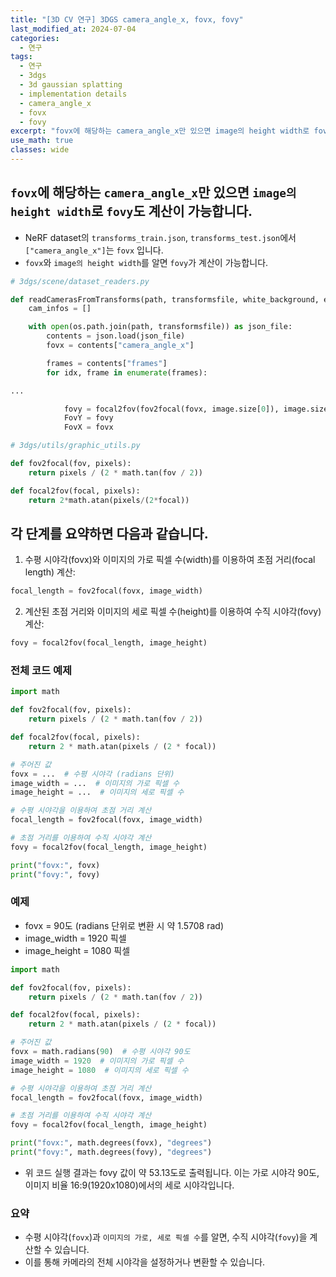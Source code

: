 ```yaml
---
title: "[3D CV 연구] 3DGS camera_angle_x, fovx, fovy"
last_modified_at: 2024-07-04
categories:
  - 연구
tags:
  - 연구
  - 3dgs
  - 3d gaussian splatting
  - implementation details
  - camera_angle_x
  - fovx
  - fovy
excerpt: "fovx에 해당하는 camera_angle_x만 있으면 image의 height width로 fovy도 계산이 가능합니다."
use_math: true
classes: wide
---
```


## `fovx`에 해당하는 `camera_angle_x`만 있으면 `image의 height width`로 `fovy`도 계산이 가능합니다.

- NeRF dataset의 `transforms_train.json`, `transforms_test.json`에서 `["camera_angle_x"]`는 `fovx` 입니다.
- `fovx`와 `image의 height width`를 알면 `fovy`가 계산이 가능합니다.

```python
# 3dgs/scene/dataset_readers.py

def readCamerasFromTransforms(path, transformsfile, white_background, extension=".png"):
    cam_infos = []

    with open(os.path.join(path, transformsfile)) as json_file:
        contents = json.load(json_file)
        fovx = contents["camera_angle_x"]

        frames = contents["frames"]
        for idx, frame in enumerate(frames):

...

            fovy = focal2fov(fov2focal(fovx, image.size[0]), image.size[1])
            FovY = fovy 
            FovX = fovx
```

```python
# 3dgs/utils/graphic_utils.py

def fov2focal(fov, pixels):
    return pixels / (2 * math.tan(fov / 2))

def focal2fov(focal, pixels):
    return 2*math.atan(pixels/(2*focal))
```

## 각 단계를 요약하면 다음과 같습니다.

1. 수평 시야각(fovx)와 이미지의 가로 픽셀 수(width)를 이용하여 초점 거리(focal length) 계산:
```python
focal_length = fov2focal(fovx, image_width)
```

2. 계산된 초점 거리와 이미지의 세로 픽셀 수(height)를 이용하여 수직 시야각(fovy) 계산:
```python
fovy = focal2fov(focal_length, image_height)
```

### 전체 코드 예제

```python
import math

def fov2focal(fov, pixels):
    return pixels / (2 * math.tan(fov / 2))

def focal2fov(focal, pixels):
    return 2 * math.atan(pixels / (2 * focal))

# 주어진 값
fovx = ...  # 수평 시야각 (radians 단위)
image_width = ...  # 이미지의 가로 픽셀 수
image_height = ...  # 이미지의 세로 픽셀 수

# 수평 시야각을 이용하여 초점 거리 계산
focal_length = fov2focal(fovx, image_width)

# 초점 거리를 이용하여 수직 시야각 계산
fovy = focal2fov(focal_length, image_height)

print("fovx:", fovx)
print("fovy:", fovy)
```

### 예제
- fovx = 90도 (radians 단위로 변환 시 약 1.5708 rad)
- image_width = 1920 픽셀
- image_height = 1080 픽셀

```python
import math

def fov2focal(fov, pixels):
    return pixels / (2 * math.tan(fov / 2))

def focal2fov(focal, pixels):
    return 2 * math.atan(pixels / (2 * focal))

# 주어진 값
fovx = math.radians(90)  # 수평 시야각 90도
image_width = 1920  # 이미지의 가로 픽셀 수
image_height = 1080  # 이미지의 세로 픽셀 수

# 수평 시야각을 이용하여 초점 거리 계산
focal_length = fov2focal(fovx, image_width)

# 초점 거리를 이용하여 수직 시야각 계산
fovy = focal2fov(focal_length, image_height)

print("fovx:", math.degrees(fovx), "degrees")
print("fovy:", math.degrees(fovy), "degrees")
```

- 위 코드 실행 결과는 fovy 값이 약 53.13도로 출력됩니다. 이는 가로 시야각 90도, 이미지 비율 16:9(1920x1080)에서의 세로 시야각입니다.

### 요약
- 수평 시야각(`fovx`)과 `이미지의 가로, 세로 픽셀 수`를 알면, 수직 시야각(`fovy`)을 계산할 수 있습니다.
- 이를 통해 카메라의 전체 시야각을 설정하거나 변환할 수 있습니다.





